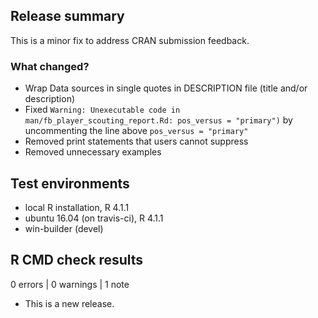 ## Release summary

This is a minor fix to address CRAN submission feedback.

### What changed?

* Wrap Data sources in single quotes in DESCRIPTION file (title and/or description)
* Fixed `Warning: Unexecutable code in man/fb_player_scouting_report.Rd: pos_versus = "primary")` by uncommenting the line above `pos_versus = "primary"`
* Removed print statements that users cannot suppress
* Removed unnecessary examples

## Test environments
* local R installation, R 4.1.1
* ubuntu 16.04 (on travis-ci), R 4.1.1
* win-builder (devel)

## R CMD check results

0 errors | 0 warnings | 1 note

* This is a new release.
